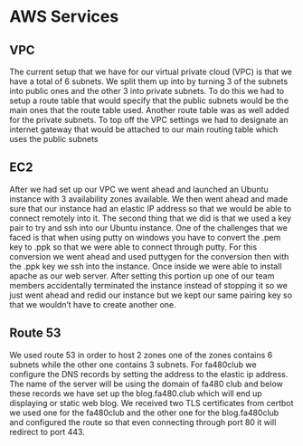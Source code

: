 # AWS Services

## VPC
The current setup that we have for our virtual private cloud (VPC) is that we have a total of 6 subnets. We split them up into by turning 3 of the subnets into public ones and the other 3 into private subnets. To do this we had to setup a route table that would specify that the public subnets would be the main ones that the route table used. Another route table was as well added for the private subnets. To top off the VPC settings we had to designate an internet gateway that would be attached to our main routing table which uses the public subnets

## EC2
After we had set up our VPC we went ahead and launched an Ubuntu instance with 3 availability zones available. We then went ahead and made sure that our instance had an elastic IP address so that we would be able to connect remotely into it. The second thing that we did is that we used a key pair to try and ssh into our Ubuntu instance. One of the challenges that we faced is that when using putty on windows you have to convert the .pem key to .ppk so that we were able to connect through putty. For this conversion we went ahead and used puttygen for the conversion then with the .ppk key we ssh into the instance. Once inside we were able to install apache as our web server. After setting this portion up one of our team members accidentally terminated the instance instead of stopping it so we just went ahead and redid our instance but we kept our same pairing key so that we wouldn’t have to create another one.

## Route 53
We used route 53 in order to host 2 zones one of the zones contains 6 subnets while the other one contains 3 subnets. For fa480club we configure the DNS records by setting the address to the elastic ip address. The name of the server will be using the domain of fa480 club and below these records we have set up the blog.fa480.club which will end up displaying or static web blog. 
We received two TLS certificates from certbot we used one for the fa480club and the other one for the blog.fa480club and configured the route so that even connecting through port 80 it will redirect to port 443.
